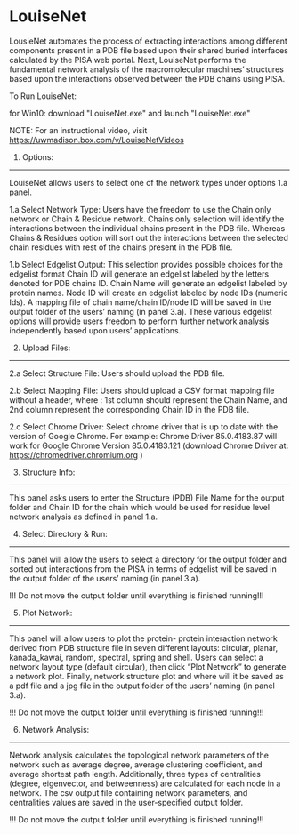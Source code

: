 # LouiseNet
LousieNet automates the process of extracting interactions among different components present in a PDB file based upon their shared buried interfaces calculated by the PISA web portal. Next, LouiseNet performs the fundamental network analysis of the macromolecular machines’ structures based upon the interactions observed between the PDB chains using PISA.

To Run LouiseNet:

for Win10: download "LouiseNet.exe" and launch "LouiseNet.exe"

NOTE: For an instructional video, visit https://uwmadison.box.com/v/LouiseNetVideos

1.	Options:
------------
LouiseNet allows users to select one of the network types under options 1.a panel.

1.a  Select Network Type: Users have the freedom to use the Chain only network or Chain & Residue network.
Chains only selection will identify the interactions between the individual chains present in the PDB file.  Whereas Chains & Residues option will sort out the interactions between the selected chain residues with rest of the chains present in the PDB file.

1.b Select Edgelist Output: This selection provides possible choices for the edgelist format
Chain ID will generate an edgelist labeled by the letters denoted for PDB chains ID. Chain Name will generate an edgelist labeled by protein names. Node ID will create an edgelist labeled by node IDs (numeric Ids). A mapping file of chain name/chain ID/node ID will be saved in the output folder of the users’ naming (in panel 3.a). These various edgelist options will provide users freedom to perform further network analysis independently based upon users’ applications.

2.	Upload Files:
------------
2.a Select Structure File: Users should upload the PDB file. 

2.b Select Mapping File: Users should upload a CSV format mapping file without a header, where  : 1st column should represent the Chain Name, and 2nd column represent the corresponding Chain ID in the PDB file.

2.c Select Chrome Driver:  Select chrome driver that is up to date with the version of Google Chrome. For example: Chrome Driver 85.0.4183.87 will work for Google Chrome Version 85.0.4183.121 (download Chrome Driver at: https://chromedriver.chromium.org )

3.	Structure Info: 
------------
This panel asks users to enter the Structure (PDB) File Name for the output folder  and Chain ID  for the chain which would be used for residue level network analysis as defined in panel 1.a.

4.	Select Directory & Run: 
------------
This panel will allow the users to select a directory for the output folder and sorted out interactions from the PISA in terms of edgelist will be saved in the output folder of the users’ naming (in panel 3.a).

!!! Do not move the output folder until everything is finished running!!!


5.	Plot Network:
------------
This panel will allow users to plot the protein- protein interaction network derived from PDB structure file in seven different layouts: circular, planar, kanada_kawai, random, spectral, spring and shell. Users can select a network layout type (default circular), then click “Plot Network” to generate a network plot. Finally, network structure plot and where will it be saved as a pdf file and a jpg file in the output folder of the users’ naming (in panel 3.a).

!!! Do not move the output folder until everything is finished running!!!

6.	Network Analysis: 
------------
Network analysis calculates the topological network parameters of the network such as average degree, average clustering coefficient, and average shortest path length. Additionally, three types of centralities (degree, eigenvector, and betweenness) are calculated for each node in a network. The csv output file containing network parameters, and centralities values are saved in the user-specified output folder.

!!! Do not move the output folder until everything is finished running!!!
